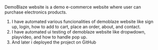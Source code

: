 DemoBlaze website is a demo e-commerce website where user can purchase electronics products. 

1. I have automated various funcionalities of demoblaze website like sign up, login, how to add to cart, place an order, about, and contact. 
2. I have automated ui testing of demoblaze website like dropwdown, playvideo, and how to handle pop up. 
3. And later i deployed the project on GitHub
